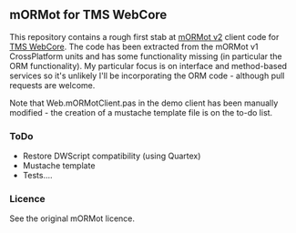 ## mORMot for TMS WebCore

This repository contains a rough first stab at [mORMot v2](https://github.com/synopse/mORMot2) client code for [TMS WebCore](https://www.tmssoftware.com/site/tmswebcore.asp). The code has been extracted from the mORMot v1 CrossPlatform units and has some functionality missing (in particular the ORM functionality). My particular focus is on interface and method-based services so it's unlikely I'll be incorporating the ORM code - although pull requests are welcome.

Note that Web.mORMotClient.pas in the demo client has been manually modified - the creation of a mustache template file is on the to-do list.

### ToDo
- Restore DWScript compatibility (using Quartex)
- Mustache template
- Tests....

### Licence

See the original mORMot licence.